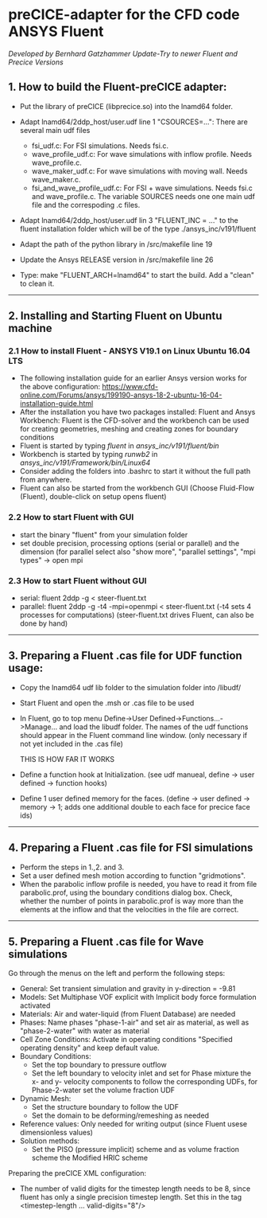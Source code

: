 # preCICE-adapter for the CFD code ANSYS Fluent
*Developed by Bernhard Gatzhammer Update-Try to newer Fluent and Precice Versions*

## 1. How to build the Fluent-preCICE adapter: 
  * Put the library of preCICE (libprecice.so) into the lnamd64 folder.
  * Adapt lnamd64/2ddp_host/user.udf line 1 "CSOURCES=...": There are several main udf files
      - fsi_udf.c: For FSI simulations. Needs fsi.c.
      - wave_profile_udf.c: For wave simulations with inflow profile. Needs 
        wave_profile.c.
      - wave_maker_udf.c: For wave simulations with moving wall. Needs 
        wave_maker.c.
      - fsi_and_wave_profile_udf.c: For FSI + wave simulations. Needs fsi.c and 
        wave_profile.c.
      The variable SOURCES needs one one main udf file and the correspoding .c files.

  * Adapt lnamd64/2ddp_host/user.udf lin 3 "FLUENT_INC = ..." to the fluent installation
    folder which will be of the type ./ansys_inc/v191/fluent  
  * Adapt the path of the python library in /src/makefile line 19
  * Update the Ansys RELEASE version in /src/makefile line 26
  * Type: make "FLUENT_ARCH=lnamd64" to start the build. Add a "clean" to clean it.

--------------------------------------------------------------------------------

## 2. Installing and Starting Fluent on Ubuntu machine

  ### 2.1 How to install Fluent - **ANSYS V19.1 on Linux Ubuntu 16.04 LTS** 
  * The following installation guide for an earlier Ansys version works for the above configuration:
    <https://www.cfd-online.com/Forums/ansys/199190-ansys-18-2-ubuntu-16-04-installation-guide.html>
  * After the installation you have two packages installed: Fluent and Ansys Workbench:
    Fluent is the CFD-solver and the workbench can be used for creating
    geometries, meshing and creating zones for boundary conditions
  * Fluent is started by typing *fluent* in *ansys\_inc/v191/fluent/bin*
  * Workbench is started by typing *runwb2* in
      *ansys_inc/v191/Framework/bin/Linux64*
  * Consider adding the folders into .bashrc to start it without the full
    path from anywhere.
  * Fluent can also be started from the workbench GUI (Choose Fluid-Flow
    (Fluent), double-click on setup opens fluent)

  ### 2.2 How to start Fluent with GUI
  * start the binary "fluent" from your simulation folder
  * set double precision, processing options (serial or parallel) and the dimension
    (for parallel select also "show more", "parallel settings", "mpi types" -> open mpi

  ### 2.3 How to start Fluent without GUI
  * serial:   fluent 2ddp -g < steer-fluent.txt
  * parallel: fluent 2ddp -g -t4 -mpi=openmpi < steer-fluent.txt
    (-t4 sets 4 processes for computations)
    (steer-fluent.txt drives Fluent, can also be done by hand)

--------------------------------------------------------------------------------

## 3. Preparing a Fluent .cas file for UDF function usage:
  * Copy the lnamd64 udf lib folder to the simulation folder into /libudf/
  * Start Fluent and open the .msh or .cas file to be used
  * In Fluent, go to top menu Define->User Defined->Functions...->Manage... and 
    load the libudf folder. The names of the udf functions should appear in the 
    Fluent command line window. (only necessary  if not yet included in the .cas file)
  
    THIS IS HOW FAR IT WORKS
  
  * Define a function hook at Initialization. (see udf manueal, define -> user defined -> function hooks)
  * Define 1 user defined memory for the faces. (define -> user defined -> memory -> 1; 
    adds one additional double to each face for precice face ids)

--------------------------------------------------------------------------------

## 4. Preparing a Fluent .cas file for FSI simulations

  * Perform the steps in 1.,2. and 3.
  * Set a user defined mesh motion according to function "gridmotions".
  * When the parabolic inflow profile is needed, you have to read it from file 
    parabolic.prof, using the boundary conditions dialog box. Check, whether the
    number of points in parabolic.prof is way more than the elements at the inflow
    and that the velocities in the file are correct.

--------------------------------------------------------------------------------

## 5. Preparing a Fluent .cas file for Wave simulations

Go through the menus on the left and perform the following steps:
  * General: Set transient simulation and gravity in y-direction = -9.81
  * Models: Set Multiphase VOF explicit with Implicit body force formulation activated
  * Materials: Air and water-liquid (from Fluent Database) are needed
  * Phases: Name phases "phase-1-air" and set air as material, as well as 
    "phase-2-water" with water as material
  * Cell Zone Conditions: Activate in operating conditions "Specified operating 
    density" and keep default value.
  * Boundary Conditions:
    + Set the top boundary to pressure outflow
    + Set the left boundary to velocity inlet and set for Phase mixture the 
      x- and y- velocity components to follow the corresponding UDFs, for 
      Phase-2-water set the volume fraction UDF
  * Dynamic Mesh: 
    + Set the structure boundary to follow the UDF
    + Set the domain to be deforming/remeshing as needed
  * Reference values: Only needed for writing output (since Fluent usese 
    dimensionless values)
  * Solution methods: 
    + Set the PISO (pressure implicit) scheme and as volume fraction scheme the 
      Modified HRIC scheme

Preparing the preCICE XML configuration:
  * The number of valid digits for the timestep length needs to be 8, since fluent
    has only a single precision timestep length. Set this in the tag <timestep-length ... valid-digits="8"/>
